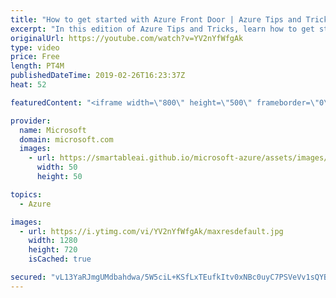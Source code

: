 ```yaml
---
title: "How to get started with Azure Front Door | Azure Tips and Tricks"
excerpt: "In this edition of Azure Tips and Tricks, learn how to get started with Azure Front Door. Azure Front Door easily makes your applications globally available and secure.    For more tips and tricks, visit: http://azuredev.tips    Get started with 12 months of free services and $200 USD in credit. Create"
originalUrl: https://youtube.com/watch?v=YV2nYfWfgAk
type: video
price: Free
length: PT4M
publishedDateTime: 2019-02-26T16:23:37Z
heat: 52

featuredContent: "<iframe width=\"800\" height=\"500\" frameborder=\"0\" src=\"https://www.youtube.com/embed/YV2nYfWfgAk\" allow=\"accelerometer; autoplay; encrypted-media; gyroscope; picture-in-picture\" allowfullscreen></iframe>"

provider:
  name: Microsoft
  domain: microsoft.com
  images:
    - url: https://smartableai.github.io/microsoft-azure/assets/images/organizations/microsoft.com-50x50.jpg
      width: 50
      height: 50

topics:
  - Azure

images:
  - url: https://i.ytimg.com/vi/YV2nYfWfgAk/maxresdefault.jpg
    width: 1280
    height: 720
    isCached: true

secured: "vL13YaRJmgUMdbahdwa/5W5ciL+KSfLxTEufkItv0xNBc0uyC7PSVeVv1sQYBsWjXjVYrqF00QfX5Crc/ycVrV2hTPLKGPsUkh1kHgVRZeNQ/Skn8mxoMAf6/r+YNYYjCmQShZpfQhhLqPb7RAMOoGP3fDJRoVYbpiYq18BYkvA0wi1ZsNsTgnHDZ4xuQ5rDXb5/dziBc6iY9VXnhhF9kK5y6O+ZylHSSXIdLnhBD5lmIl0l3L5MChrdTYMLE804nGw98v5beY3rmOjoVzQGBUv0NOTkxWqqZheZ5EvixaIn8OHdaeSFmApI2jfttXme3drBx66yrpb0RHqBV/+YkARYDaOyTGF0wc88RQmX5svEKxZmpBRC274E/YFhoNFQsaDdoqTaWPKHyjI2NJCKgKO7ejsOcZq2NGjHrvPd3DI=;ekKI94WeCD4/Oo/7yRnBzw=="
---
```



